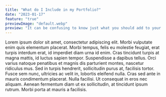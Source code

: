 ```yaml
---
title: "What do I Include in my Portfolio?"
date: "2023-01-17"
feature: "true"
previewImage: "default.webp"
preview: "It can be confusing to know just what you should add to your portfolio. Here's what I would recommend."
---
```


Lorem ipsum dolor sit amet, consectetur adipiscing elit. Morbi vulputate enim quis elementum placerat. Morbi tempus, felis eu molestie feugiat, erat turpis interdum erat, id imperdiet diam urna id enim. Cras tincidunt turpis at magna mattis, id luctus sapien tempor. Suspendisse a dapibus tellus. Orci varius natoque penatibus et magnis dis parturient montes, nascetur ridiculus mus. Sed in turpis hendrerit, sollicitudin purus at, facilisis tortor. Fusce sem nunc, ultricies ac velit in, lobortis eleifend nulla. Cras sed ante in mauris condimentum placerat. Nulla facilisi. Ut consequat in eros nec aliquam. Aenean fermentum diam ut ex sollicitudin, at tincidunt ipsum rutrum. Morbi porta at mauris a facilisis.
